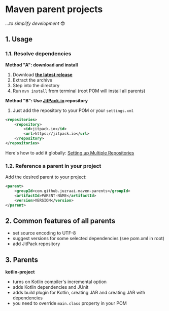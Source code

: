 # Maven parent projects

*...to simplify development* 😎



## 1. Usage

### 1.1. Resolve dependencies

**Method "A": download and install**

1. Download **[the latest release](https://github.com/juzraai/maven-parents/releases/latest)**
2. Extract the archive
3. Step into the directory
4. Run `mvn install` from terminal (root POM will install all parents)

**Method "B": Use [JitPack.io](https://jitpack.io/#juzraai/maven-parents) repository**

1. Just add the repository to your POM or your `settings.xml`

```xml
<repositories>
	<repository>
		<id>jitpack.io</id>
		<url>https://jitpack.io</url>
	</repository>
</repositories>
```

Here's how to add it globally: [Setting up Multiple Repositories](https://maven.apache.org/guides/mini/guide-multiple-repositories.html)


### 1.2. Reference a parent in your project

Add the desired parent to your project:

```xml
<parent>
	<groupId>com.github.juzraai.maven-parents</groupId>
	<artifactId>PARENT-NAME</artifactId>
	<version>VERSION</version>
</parent>
```



## 2. Common features of all parents

* set source encoding to UTF-8
* suggest versions for some selected dependencies (see pom.xml in root)
* add JitPack repository



## 3. Parents

**kotlin-project**

* turns on Kotlin compiler's incremental option
* adds Kotlin dependencies and JUnit
* adds build plugin for Kotlin, creating JAR and creating JAR with dependencies
* you need to override `main.class` property in your POM
